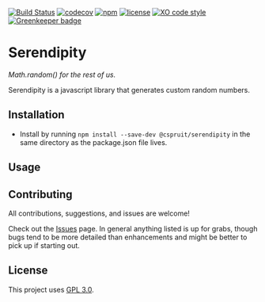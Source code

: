 [![Build Status](https://travis-ci.com/CassandraSpruit/Serendipity.svg?branch=master)](https://travis-ci.com/CassandraSpruit/Serendipity)
[![codecov](https://codecov.io/gh/CassandraSpruit/Serendipity/branch/master/graph/badge.svg)](https://codecov.io/gh/CassandraSpruit/Serendipity)
[![npm](https://img.shields.io/npm/v/@cspruit/serendipity)](https://www.npmjs.com/package/@cspruit/serendipity)
[![license](https://img.shields.io/github/license/CassandraSpruit/Serendipity)](https://github.com/CassandraSpruit/Serendipity/blob/master/LICENSE)
[![XO code style](https://img.shields.io/badge/code_style-XO-5ed9c7.svg)](https://github.com/xojs/xo) [![Greenkeeper badge](https://badges.greenkeeper.io/CassandraSpruit/Serendipity.svg)](https://greenkeeper.io/)

# Serendipity
_Math.random() for the rest of us._

Serendipity is a javascript library that generates custom random numbers.

## Installation

- Install by running ```npm install --save-dev @cspruit/serendipity``` in the same directory as the package.json file lives.

## Usage


## Contributing
All contributions, suggestions, and issues are welcome!

Check out the [Issues](https://github.com/CassandraSpruit/Zephyr/issues) page. In general anything listed is up for grabs, though bugs tend to be more detailed than enhancements and might be better to pick up if starting out.

## License
This project uses [GPL 3.0](https://github.com/CassandraSpruit/Vivi/blob/master/LICENSE).
